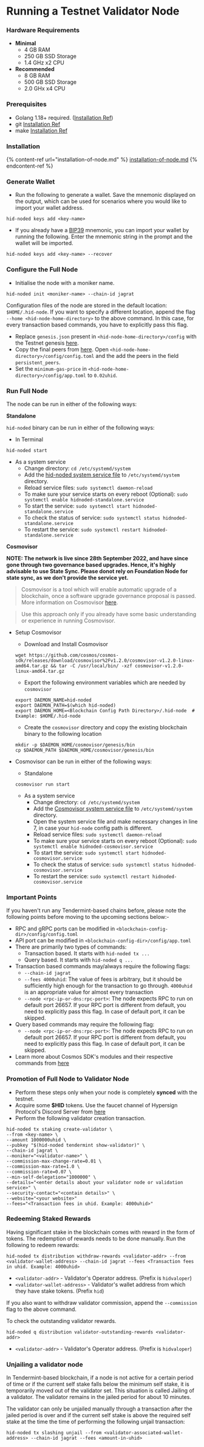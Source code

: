 # Running a Testnet Validator Node

### Hardware Requirements

* **Minimal**
  * 4 GB RAM
  * 250 GB SSD Storage
  * 1.4 GHz x2 CPU
* **Recommended**
  * 8 GB RAM
  * 500 GB SSD Storage
  * 2.0 GHx x4 CPU

### Prerequisites

* Golang 1.18+ required. ([Installation Ref](https://go.dev/doc/install))
* git [Installation Ref](https://git-scm.com/book/en/v2/Getting-Started-Installing-Git)
* make [Installation Ref](https://linuxhint.com/install-make-ubuntu/)

### Installation

{% content-ref url="installation-of-node.md" %}
[installation-of-node.md](installation-of-node.md)
{% endcontent-ref %}

### Generate Wallet

* Run the following to generate a wallet. Save the mnemonic displayed on the output, which can be used for scenarios where you would like to import your wallet address.

```
hid-noded keys add <key-name>
```

* If you already have a [BIP39](https://github.com/bitcoin/bips/tree/master/bip-0039) mnemonic, you can import your wallet by running the following. Enter the mnemonic string in the prompt and the wallet will be imported.

```
hid-noded keys add <key-name> --recover
```

### Configure the Full Node

* Initialise the node with a moniker name.

```
hid-noded init <moniker-name> --chain-id jagrat
```

Configuration files of the node are stored in the default location: `$HOME/.hid-node`. If you want to specify a different location, append the flag `--home <hid-node-home-directory>` to the above command. In this case, for every transaction based commands, you have to explicitly pass this flag.

* Replace `genesis.json` present in `<hid-node-home-directory>/config` with the Testnet genesis [here](https://github.com/hypersign-protocol/networks/blob/master/testnet/jagrat/final\_genesis.json).
* Copy the final peers from [here](https://github.com/hypersign-protocol/networks/blob/master/testnet/jagrat/final\_peers.txt). Open `<hid-node-home-directory>/config/config.toml` and the add the peers in the field `persistent_peers`.
* Set the `minimum-gas-price` in `<hid-node-home-directory>/config/app.toml` to `0.02uhid`.

### Run Full Node

The node can be run in either of the following ways:

**Standalone**

`hid-noded` binary can be run in either of the following ways:

* In Terminal

```
hid-noded start
```

* As a system service
  * Change directory: `cd /etc/systemd/system`
  * Add the [hid-noded system service file](https://github.com/hypersign-protocol/hid-node/blob/main/contrib/hidnoded-standalone.service) to `/etc/systemd/system` directory.
  * Reload service files: `sudo systemctl daemon-reload`
  * To make sure your service starts on every reboot (Optional): `sudo systemctl enable hidnoded-standalone.service`
  * To start the service: `sudo systemctl start hidnoded-standalone.service`
  * To check the status of service: `sudo systemctl status hidnoded-standalone.service`
  * To restart the service: `sudo systemctl restart hidnoded-standalone.service`

**Cosmovisor**

**NOTE: The network is live since 28th September 2022, and have since gone through two governance based upgrades. Hence, it's highly advisable to use State Sync. Please donot rely on Foundation Node for state sync, as we don't provide the service yet.**

> Cosmovisor is a tool which will enable automatic upgrade of a blockchain, once a software upgrade governance proposal is passed. More information on Cosmovisor [here](https://docs.cosmos.network/v0.45/run-node/cosmovisor.html).

> Use this approach only if you already have some basic understanding or experience in running Cosmovisor.

*   Setup Cosmovisor

    * Download and Install Cosmovisor

    ```
    wget https://github.com/cosmos/cosmos-sdk/releases/download/cosmovisor%2Fv1.2.0/cosmovisor-v1.2.0-linux-amd64.tar.gz && tar -C /usr/local/bin/ -xzf cosmovisor-v1.2.0-linux-amd64.tar.gz
    ```

    * Export the following environment variables which are needed by `cosmovisor`

    ```
    export DAEMON_NAME=hid-noded
    export DAEMON_PATH=$(which hid-noded)
    export DAEMON_HOME=<Blockchain Config Path Directory>/.hid-node  # Example: $HOME/.hid-node
    ```

    * Create the `cosmovisor` directory and copy the existing blockchain binary to the following location

    ```
    mkdir -p $DAEMON_HOME/cosmovisor/genesis/bin
    cp $DAEMON_PATH $DAEMON_HOME/cosmovisor/genesis/bin
    ```
*   Cosmovisor can be run in either of the following ways:

    * Standalone

    ```
    cosmovisor run start
    ```

    * As a system service
      * Change directory: `cd /etc/systemd/system`
      * Add the [Cosmovisor system service file](https://github.com/hypersign-protocol/hid-node/blob/main/contrib/hidnoded-cosmovisor.service) to `/etc/systemd/system` directory.
      * Open the system service file and make necessary changes in line 7, in case your `hid-node` config path is different.
      * Reload service files: `sudo systemctl daemon-reload`
      * To make sure your service starts on every reboot (Optional): `sudo systemctl enable hidnoded-cosmovisor.service`
      * To start the service: `sudo systemctl start hidnoded-cosmovisor.service`
      * To check the status of service: `sudo systemctl status hidnoded-cosmovisor.service`
      * To restart the service: `sudo systemctl restart hidnoded-cosmovisor.service`

### Important Points

If you haven't run any Tendermint-based chains before, please note the following points before moving to the upcoming sections below:-

* RPC and gRPC ports can be modified in `<blockchain-config-dir>/config/config.toml`
* API port can be modified in `<blockchain-config-dir>/config/app.toml`
* There are primarily two types of commands:
  * Transaction based. It starts with `hid-noded tx ...`
  * Query based. It starts with `hid-noded q ...`
* Transaction based commands may/always require the following flags:
  * `--chain-id jagrat`
  * `--fees 4000uhid`: The value of fees is arbitrary, but it should be sufficiently high enough for the transaction to go through. `4000uhid` is an appropriate value for almost every transaction
  * `--node <rpc-ip-or-dns:rpc-port>`: The node expects RPC to run on default port 26657. If your RPC port is different from default, you need to explicitly pass this flag. In case of default port, it can be skipped.
* Query based commands may require the following flag:
  * `--node <rpc-ip-or-dns:rpc-port>`: The node expects RPC to run on default port 26657. If your RPC port is different from default, you need to explicitly pass this flag. In case of default port, it can be skipped.
* Learn more about Cosmos SDK's modules and their respective commands from [here](https://docs.cosmos.network/v0.45/modules/)

### Promotion of Full Node to Validator Node

* Perform these steps only when your node is completely **synced** with the testnet.
* Acquire some **$HID** tokens. Use the faucet channel of Hypersign Protocol's Discord Server from [here](https://discord.com/channels/777575858075861033/1024638479818293318)
* Perform the following validator creation transaction.

```
hid-noded tx staking create-validator \
--from <key-name> \
--amount 1000000uhid \
--pubkey "$(hid-noded tendermint show-validator)" \
--chain-id jagrat \
--moniker="<validator-name>" \
--commission-max-change-rate=0.01 \
--commission-max-rate=1.0 \
--commission-rate=0.07 \
--min-self-delegation="1000000" \
--details="<enter details about your validator node or validation service>" \
--security-contact="<contain details>" \
--website="<your website>"
--fees="<Transaction fees in uhid. Example: 4000uhid>"
```

### Redeeming Staked Rewards

Having significant stake in the blockchain comes with reward in the form of tokens. The redemption of rewards needs to be done manually. Run the following to redeem rewards:

```
hid-noded tx distribution withdraw-rewards <validator-addr> --from <validator-wallet-address> --chain-id jagrat --fees <Transaction fees in uhid. Example: 4000uhid>
```

* `<validator-addr>` - Validator's Operator address. (Prefix is `hidvaloper`)
* `<validator-wallet-address>` - Validator's wallet address from which they have stake tokens. (Prefix `hid`)

If you also want to withdraw validator commission, append the `--commission` flag to the above command.

To check the outstanding validator rewards.

```
hid-noded q distribution validator-outstanding-rewards <validator-addr>
```

* `<validator-addr>` - Validator's Operator address. (Prefix is `hidvaloper`)

### Unjailing a validator node

In Tendermint-based blockchain, if a node is not active for a certain period of time or if the current self stake falls below the minimum self stake, it is temporarily moved out of the validator set. This situation is called Jailing of a validator. The validator remains in the jailed period for about 10 minutes.

The validator can only be unjailed manually through a transaction after the jailed period is over and if the current self stake is above the required self stake at the time the time of performing the following unjail transaction:

```
hid-noded tx slashing unjail --from <validator-associated-wallet-address> --chain-id jagrat --fees <amount-in-uhid>
```
